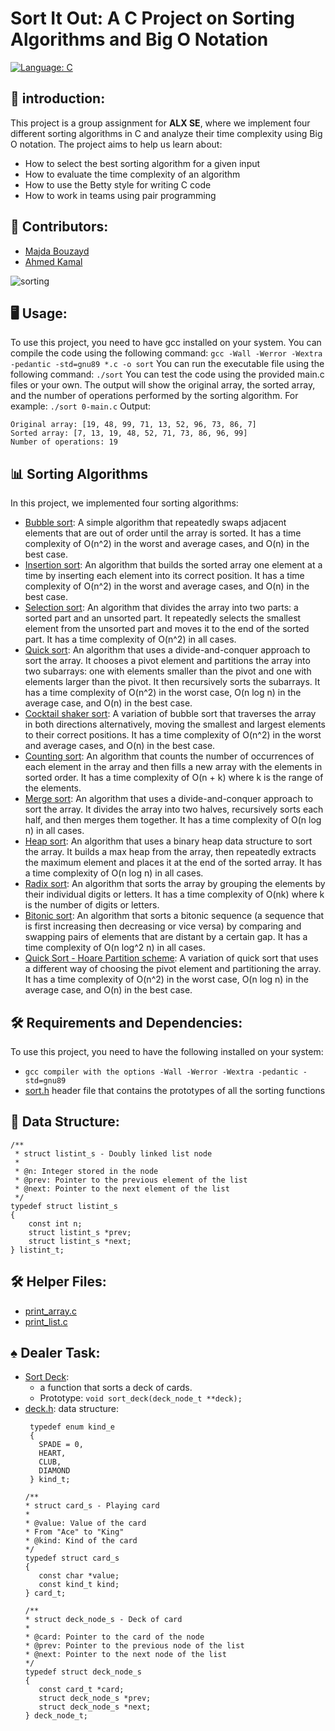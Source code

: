 # Sort It Out: A C Project on Sorting Algorithms and Big O Notation
[![Language: C](https://img.shields.io/badge/Language-C-blue.svg)](https://en.wikipedia.org/wiki/C_(programming_language))
## 🚀 introduction:
This project is a group assignment for **ALX SE**, where we implement four different sorting algorithms in C and analyze their time complexity using Big O notation. The project aims to help us learn about:
- How to select the best sorting algorithm for a given input
- How to evaluate the time complexity of an algorithm
- How to use the Betty style for writing C code
- How to work in teams using pair programming

## 👥 Contributors:
   - [Majda Bouzayd](https://github.com/Magdalina1)
   - [Ahmed Kamal](https://github.com/ahmedmkamal313)

![sorting](https://miro.medium.com/v2/resize:fit:640/0*PgiLG7NytqKAh8WT.)

## 🖥️ Usage:
To use this project, you need to have gcc installed on your system. You can compile the code using the following command:
`gcc -Wall -Werror -Wextra -pedantic -std=gnu89 *.c -o sort`
You can run the executable file using the following command:
`./sort`
You can test the code using the provided main.c files or your own. The output will show the original array, the sorted array, and the number of operations performed by the sorting algorithm. For example:
`./sort 0-main.c` Output:
```
Original array: [19, 48, 99, 71, 13, 52, 96, 73, 86, 7]
Sorted array: [7, 13, 19, 48, 52, 71, 73, 86, 96, 99]
Number of operations: 19
```

## 📊 Sorting Algorithms
In this project, we implemented four sorting algorithms:

- [Bubble sort](https://github.com/ahmedmkamal313/sorting_algorithms/blob/main/0-bubble_sort.c): A simple algorithm that repeatedly swaps adjacent elements that are out of order until the array is sorted. It has a time complexity of O(n^2) in the worst and average cases, and O(n) in the best case.
- [Insertion sort](https://github.com/ahmedmkamal313/sorting_algorithms/blob/main/1-insertion_sort_list.c): An algorithm that builds the sorted array one element at a time by inserting each element into its correct position. It has a time complexity of O(n^2) in the worst and average cases, and O(n) in the best case.
- [Selection sort](https://github.com/ahmedmkamal313/sorting_algorithms/blob/main/2-selection_sort.c): An algorithm that divides the array into two parts: a sorted part and an unsorted part. It repeatedly selects the smallest element from the unsorted part and moves it to the end of the sorted part. It has a time complexity of O(n^2) in all cases.
- [Quick sort](https://github.com/ahmedmkamal313/sorting_algorithms/blob/main/3-quick_sort.c): An algorithm that uses a divide-and-conquer approach to sort the array. It chooses a pivot element and partitions the array into two subarrays: one with elements smaller than the pivot and one with elements larger than the pivot. It then recursively sorts the subarrays. It has a time complexity of O(n^2) in the worst case, O(n log n) in the average case, and O(n) in the best case.
- [Cocktail shaker sort](https://github.com/ahmedmkamal313/sorting_algorithms/blob/main/101-cocktail_sort_list.c): A variation of bubble sort that traverses the array in both directions alternatively, moving the smallest and largest elements to their correct positions. It has a time complexity of O(n^2) in the worst and average cases, and O(n) in the best case.
- [Counting sort](https://github.com/ahmedmkamal313/sorting_algorithms/blob/main/102-counting_sort.c): An algorithm that counts the number of occurrences of each element in the array and then fills a new array with the elements in sorted order. It has a time complexity of O(n + k) where k is the range of the elements.
- [Merge sort](https://github.com/ahmedmkamal313/sorting_algorithms/blob/main/103-merge_sort.c): An algorithm that uses a divide-and-conquer approach to sort the array. It divides the array into two halves, recursively sorts each half, and then merges them together. It has a time complexity of O(n log n) in all cases.
- [Heap sort](https://github.com/ahmedmkamal313/sorting_algorithms/blob/main/104-heap_sort.c): An algorithm that uses a binary heap data structure to sort the array. It builds a max heap from the array, then repeatedly extracts the maximum element and places it at the end of the sorted array. It has a time complexity of O(n log n) in all cases.
- [Radix sort](https://github.com/ahmedmkamal313/sorting_algorithms/blob/main/105-radix_sort.c): An algorithm that sorts the array by grouping the elements by their individual digits or letters. It has a time complexity of O(nk) where k is the number of digits or letters.
- [Bitonic sort](https://github.com/ahmedmkamal313/sorting_algorithms/blob/main/106-bitonic_sort.c): An algorithm that sorts a bitonic sequence (a sequence that is first increasing then decreasing or vice versa) by comparing and swapping pairs of elements that are distant by a certain gap. It has a time complexity of O(n log^2 n) in all cases.
- [Quick Sort - Hoare Partition scheme](https://github.com/ahmedmkamal313/sorting_algorithms/blob/main/107-quick_sort_hoare.c): A variation of quick sort that uses a different way of choosing the pivot element and partitioning the array. It has a time complexity of O(n^2) in the worst case, O(n log n) in the average case, and O(n) in the best case.

## 🛠️ Requirements and Dependencies:
To use this project, you need to have the following installed on your system:
- `gcc compiler with the options -Wall -Werror -Wextra -pedantic -std=gnu89`
- [sort.h](https://github.com/ahmedmkamal313/sorting_algorithms/blob/main/sort.h) header file that contains the prototypes of all the sorting functions

## 🧩 Data Structure:
```
/**
 * struct listint_s - Doubly linked list node
 *
 * @n: Integer stored in the node
 * @prev: Pointer to the previous element of the list
 * @next: Pointer to the next element of the list
 */
typedef struct listint_s
{
    const int n;
    struct listint_s *prev;
    struct listint_s *next;
} listint_t;
```
## 🛠️ Helper Files:
- [print_array.c](https://github.com/ahmedmkamal313/sorting_algorithms/blob/main/print_array.c)
- [print_list.c](https://github.com/ahmedmkamal313/sorting_algorithms/blob/main/print_list.c)

## ♠️ Dealer Task:
- [Sort Deck](https://github.com/ahmedmkamal313/sorting_algorithms/blob/main/1000-sort_deck.c):
  - a function that sorts a deck of cards.
  - Prototype: `void sort_deck(deck_node_t **deck);`
- [deck.h](https://github.com/ahmedmkamal313/sorting_algorithms/blob/main/deck.h): data structure:
   ```
    typedef enum kind_e
    {
      SPADE = 0,
      HEART,
      CLUB,
      DIAMOND
    } kind_t;

  /**
   * struct card_s - Playing card
   *
   * @value: Value of the card
   * From "Ace" to "King"
   * @kind: Kind of the card
   */
  typedef struct card_s 
  {
      const char *value;
      const kind_t kind;
  } card_t;

  /**
   * struct deck_node_s - Deck of card
   *
   * @card: Pointer to the card of the node
   * @prev: Pointer to the previous node of the list
   * @next: Pointer to the next node of the list
   */
  typedef struct deck_node_s
  {
      const card_t *card;
      struct deck_node_s *prev;
      struct deck_node_s *next;
  } deck_node_t;
  ```
